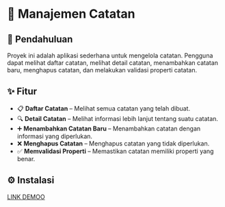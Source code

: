 # 📒 Manajemen Catatan

## 📌 Pendahuluan
Proyek ini adalah aplikasi sederhana untuk mengelola catatan. Pengguna dapat melihat daftar catatan, melihat detail catatan, menambahkan catatan baru, menghapus catatan, dan melakukan validasi properti catatan.

## ✨ Fitur
- 📋 **Daftar Catatan** – Melihat semua catatan yang telah dibuat.
- 🔍 **Detail Catatan** – Melihat informasi lebih lanjut tentang suatu catatan.
- ➕ **Menambahkan Catatan Baru** – Menambahkan catatan dengan informasi yang diperlukan.
- ❌ **Menghapus Catatan** – Menghapus catatan yang tidak diperlukan.
- ✅ **Memvalidasi Properti** – Memastikan catatan memiliki properti yang benar.

## ⚙️ Instalasi
[LINK DEMOO](https://catatan-mu.vercel.app/)
